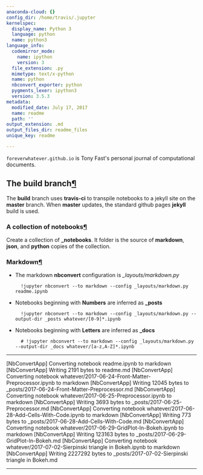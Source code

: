 ```yaml
---
anaconda-cloud: {}
config_dir: /home/travis/.jupyter
kernelspec:
  display_name: Python 3
  language: python
  name: python3
language_info:
  codemirror_mode:
    name: ipython
    version: 3
  file_extension: .py
  mimetype: text/x-python
  name: python
  nbconvert_exporter: python
  pygments_lexer: ipython3
  version: 3.5.3
metadata:
  modified_date: July 17, 2017
  name: readme
  path: ''
output_extension: .md
output_files_dir: readme_files
unique_key: readme

---
```


`foreverwhatever.github.io` is Tony Fast's personal journal of computational documents.



<div class="output_markdown rendered_html output_subarea ">
<h2 id="The-build-branch">The <strong>build</strong> branch<a class="anchor-link" href="#The-build-branch">&#182;</a></h2><p>The <strong>build</strong> branch uses <strong>travis-ci</strong> to transpile notebooks to a jekyll site on the <strong>master</strong> 
branch.  When <strong>master</strong> updates, the standard github pages <strong>jekyll</strong> build is used.</p>
<h3 id="A-collection-of-notebooks">A collection of notebooks<a class="anchor-link" href="#A-collection-of-notebooks">&#182;</a></h3><p>Create a collection of <strong>_notebooks</strong>. It folder is the source of <strong>markdown</strong>, <strong>json</strong>, and
<strong>python</strong> copies of the collection.</p>

</div>


<div class="output_markdown rendered_html output_subarea ">
<h3 id="Markdown">Markdown<a class="anchor-link" href="#Markdown">&#182;</a></h3><ul>
<li><p>The markdown <strong>nbconvert</strong> configuration is <em>_layouts/markdown.py</em></p>

<pre><code>  !jupyter nbconvert --to markdown --config _layouts/markdown.py readme.ipynb</code></pre>
</li>
<li><p>Notebooks beginning with <strong>Numbers</strong> are inferred as <strong>_posts</strong></p>

<pre><code>  !jupyter nbconvert --to markdown --config _layouts/markdown.py --output-dir _posts whatever/[0-9]*.ipynb</code></pre>
</li>
<li><p>Notebooks beginning with <strong>Letters</strong> are inferred as <strong>_docs</strong></p>

<pre><code>  # !jupyter nbconvert --to markdown --config _layouts/markdown.py --output-dir _docs whatever/[a-z,A-Z]*.ipynb</code></pre>
</li>
</ul>

</div>

---
[NbConvertApp] Converting notebook readme.ipynb to markdown
[NbConvertApp] Writing 2191 bytes to readme.md
[NbConvertApp] Converting notebook whatever/2017-06-24-Front-Matter-Preprocessor.ipynb to markdown
[NbConvertApp] Writing 12045 bytes to _posts/2017-06-24-Front-Matter-Preprocessor.md
[NbConvertApp] Converting notebook whatever/2017-06-25-Preprocessor.ipynb to markdown
[NbConvertApp] Writing 3693 bytes to _posts/2017-06-25-Preprocessor.md
[NbConvertApp] Converting notebook whatever/2017-06-28-Add-Cells-With-Code.ipynb to markdown
[NbConvertApp] Writing 773 bytes to _posts/2017-06-28-Add-Cells-With-Code.md
[NbConvertApp] Converting notebook whatever/2017-06-29-GridPlot-In-Bokeh.ipynb to markdown
[NbConvertApp] Writing 123163 bytes to _posts/2017-06-29-GridPlot-In-Bokeh.md
[NbConvertApp] Converting notebook whatever/2017-07-02-Sierpinski triangle in Bokeh.ipynb to markdown
[NbConvertApp] Writing 2227292 bytes to _posts/2017-07-02-Sierpinski triangle in Bokeh.md

---

